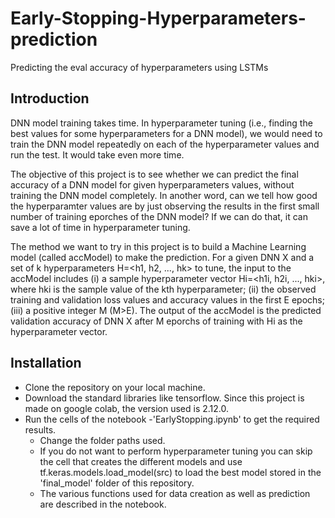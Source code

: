 # Early-Stopping-Hyperparameters-prediction
Predicting the eval accuracy of hyperparameters using LSTMs

## Introduction

DNN model training takes time. In hyperparameter tuning (i.e., finding the best values for some hyperparameters for a DNN model), we would need to train the DNN model repeatedly on each of the hyperparameter values and run the test. It would take even more time.

The objective of this project is to see whether we can predict the final accuracy of a DNN model for given hyperparameters values, without training the DNN model completely. In another word, can we tell how good the hyperparamter values are by just observing the results in the first small number of training eporches of the DNN model? If we can do that, it can save a lot of time in hyperparameter tuning. 
 
The method we want to try in this project is to build a Machine Learning model (called accModel) to make the prediction. For a given DNN X and a set of k hyperparameters H=<h1, h2, ..., hk> to tune, the input to the accModel includes (i) a sample hyperparameter vector Hi=<h1i, h2i, ..., hki>, where hki is the sample value of the kth hyperparameter; (ii) the observed training and validation loss values and accuracy values in the first E epochs; (iii) a positive integer M (M>E). The output of the accModel is the predicted validation accuracy of DNN X after M eporchs of training with Hi as the hyperparameter vector. 

## Installation

- Clone the repository on your local machine.
- Download the standard libraries like tensorflow. Since this project is made on google colab, the version used is 2.12.0.
- Run the cells of the notebook -'EarlyStopping.ipynb' to get the required results.
  - Change the folder paths used.
  - If you do not want to perform hyperparameter tuning you can skip the cell that creates the different models and use tf.keras.models.load_model(src) to load the best model stored in the 'final_model' folder of this repository.
  - The various functions used for data creation as well as prediction are described in the notebook.

